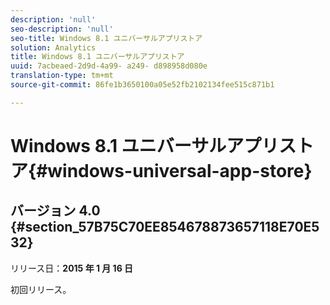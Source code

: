 ```yaml
---
description: 'null'
seo-description: 'null'
seo-title: Windows 8.1 ユニバーサルアプリストア
solution: Analytics
title: Windows 8.1 ユニバーサルアプリストア
uuid: 7acbeaed-2d9d-4a99- a249- d898958d080e
translation-type: tm+mt
source-git-commit: 86fe1b3650100a05e52fb2102134fee515c871b1

---
```



# Windows 8.1 ユニバーサルアプリストア{#windows-universal-app-store}

## バージョン 4.0 {#section_57B75C70EE854678873657118E70E532}

リリース日：**2015 年 1 月 16 日**

初回リリース。
